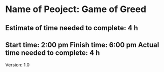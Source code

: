  # Name of Peoject: Game of Greed

## Estimate of time needed to complete: 4 h 


## Start time: 2:00 pm Finish time: 6:00 pm Actual time needed to complete: 4 h 
 
 Version: 1.0

